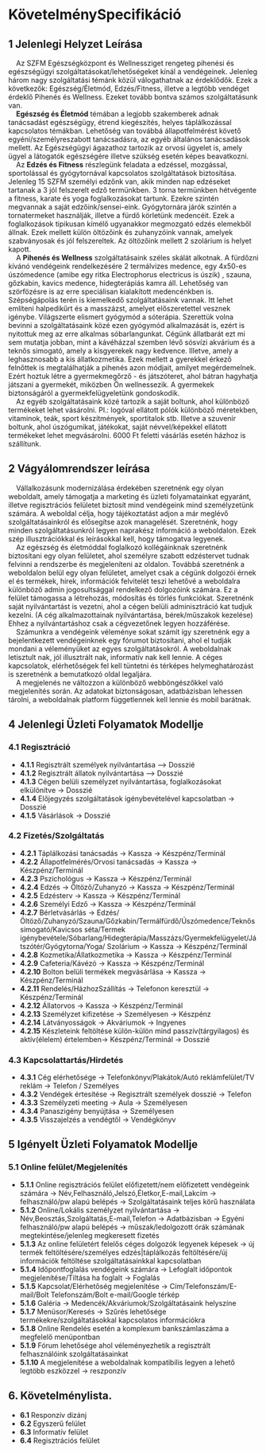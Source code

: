 ﻿# KövetelménySpecifikáció

## 1 Jelenlegi Helyzet Leírása
&nbsp;&nbsp;&nbsp;&nbsp;Az SZFM Egészségközpont és Wellnessziget rengeteg pihenési és egészségügyi szolgáltatásokat/lehetőségeket kínál a vendégeinek. Jelenleg három nagy szolgáltatási témánk közül válogathatnak az érdeklődők. 
Ezek a következők: Egészség/Életmód, Edzés/Fitness, illetve a legtöbb vendéget érdeklő Pihenés és Wellness. Ezeket tovább bontva számos szolgáltatásunk van.  
&nbsp;&nbsp;&nbsp;&nbsp;**Egészség és Életmód** témában a legjobb szakemberek adnak tanácsadást egészségügy, étrend kiegészítés, helyes táplálkozással kapcsolatos témákban. Lehetőség van továbbá állapotfelmérést követő egyéni/személyreszabott tanácsadásra, az egyéb általános tanácsadások mellett. Az Egészségügyi ágazathoz tartozik az orvosi ügyelet is, amely ügyel a látogatók egészségére illetve szükség esetén képes beavatkozni.  
&nbsp;&nbsp;&nbsp;&nbsp;Az **Edzés és Fitness** részlegünk feladata a edzéssel, mozgással, sportolással és gyógytornával kapcsolatos szolgáltatások biztosítása. Jelenleg 15 SZFM személyi edzőnk van, akik minden nap edzéseket tartanak a 3 jól felszerelt edző termünkben. 3 torna termünkben hétvégente a fitness, karate és yoga foglalkozásokat tartunk. Ezekre szintén megvannak a saját edzőink/sensei-eink. Gyógytornára járók szintén a tornatermeket használják, illetve a fürdő körletünk medencéit. Ezek a foglalkozások tipikusan kímélő ugyanakkor megmozgató edzés elemekből állnak. Ezek mellett külön öltözőink és zuhanyzóink vannak, amelyek szabványosak és jól felszereltek. Az öltözőink mellett 2 szolárium is helyet kapott.  
&nbsp;&nbsp;&nbsp;&nbsp;A **Pihenés és Wellness** szolgáltatásaink széles skálát alkotnak. 
A fürdőzni kívánó vendégeink rendelkezésére 2 termálvizes medence, egy 4x50-es úszómedence (amibe egy ritka Electrophorus electricus is úszik) , szauna, gőzkabin, kavics medence, hidegterápiás kamra áll. Lehetőség van szörfözésre is az erre speciálisan kialakított medencénkben is. Szépségápolás terén is kiemelkedő szolgáltatásaink vannak. Itt lehet említeni halpedikűrt és a masszázst, amelyet előszeretettel vesznek igénybe. Világszerte elismert gyógymód a sóterápia. Szerettük volna bevinni a szolgáltatásaink közé ezen gyógymód alkalmazását is, ezért is nyitottuk meg az erre alkalmas sóbarlangunkat. Cégünk állatbarát ezt mi sem mutatja jobban, mint a kávéházzal szemben lévő sósvízi akvárium és a teknős simogató, amely a kisgyerekek nagy kedvence.  Illetve, amely a leghasznosabb a kis állatkozmetika.
Ezek mellett a gyerekkel érkező felnőttek is megtalálhatják a pihenés azon módjait, amilyet megérdemelnek. Ezért hoztuk létre a gyermekmegőrző - és játszóteret, ahol bátran hagyhatja játszani a gyermekét, miközben Ön wellnessezik. A gyermekek biztonságáról a gyermekfelügyeletünk gondoskodik.  
&nbsp;&nbsp;&nbsp;&nbsp;Az egyéb szolgáltatásaink közé tartozik a saját boltunk, ahol különböző termékeket lehet vásárolni. Pl.: logóval ellátott pólók különböző méretekben, vitaminok, teák, sport készítmények, sportitalok stb. Illetve a szuvenír boltunk, ahol úszógumikat, játékokat, saját névvel/képekkel ellátott termékeket lehet megvásárolni. 6000 Ft feletti vásárlás esetén házhoz is szállítunk.

## 2 Vágyálomrendszer leírása
&nbsp;&nbsp;&nbsp;&nbsp;Vállalkozásunk modernizálása érdekében szeretnénk egy olyan weboldalt, amely támogatja a marketing és üzleti folyamatainkat egyaránt, illetve regisztrációs felületet biztosít mind vendégeink mind személyzetünk számára. A weboldal célja, hogy tájékoztatást adjon a már meglévő szolgáltatásainkról és elősegítse azok managelését. Szeretnénk, hogy minden szolgáltatásunkról legyen naprakész információ a weboldalon. Ezek szép illusztrációkkal és leírásokkal kell, hogy támogatva legyenek.  
&nbsp;&nbsp;&nbsp;&nbsp;Az egészség és életmóddal foglalkozó kollégáinknak szeretnénk biztosítani egy olyan felületet, ahol személyre szabott edzéstervet tudnak felvinni a rendszerbe és megjeleníteni az oldalon. Továbbá szeretnénk a weboldalon belül egy olyan felületet, amelyet csak a cégünk dolgozói érnek el és termékek, hírek, információk felvitelét teszi lehetővé a weboldalra különböző admin jogosultsággal rendelkező dolgozóink számára. Ez a felület támogassa a létrehozás, módosítás és törlés funkciókat. Szeretnénk saját nyilvántartást is vezetni, ahol a cégen belüli adminisztráció kat tudjuk kezelni. (A cég alkalmazottainak nyilvántartása, bérek/műszakok kezelése) Ehhez a nyilvántartáshoz csak a cégvezetőnek legyen hozzáférése.  
&nbsp;&nbsp;&nbsp;&nbsp;Számunkra a vendégeink véleménye sokat számít így szeretnénk egy a bejelentkezett vendégeinknek egy fórumot biztosítani, ahol el tudják mondani a véleményüket az egyes szolgáltatásokról. A weboldalnak letisztult nak, jól illusztrált nak, informatív nak kell lennie. A céges kapcsolatok, elérhetőségek fel kell tüntetni és térképes helymeghatározást is szeretnénk a bemutatkozó oldal legaljára.  
&nbsp;&nbsp;&nbsp;&nbsp;A megjelenés ne változzon a különböző webböngészőkkel való megjelenítés során.
Az adatokat biztonságosan, adatbázisban lehessen tárolni, a weboldalnak platform függetlennek kell lennie és mobil barátnak. 

## 4 Jelenlegi Üzleti Folyamatok Modellje

### 4.1 Regisztráció

+ **4.1.1** Regisztrált személyek nyilvántartása --> Dosszié
+ **4.1.2** Regisztrált állatok nyilvántartása --> Dosszié
+ **4.1.3**	Cégen belüli személyzet nyilvántartása, foglalkozásokat elkülönítve → Dosszié
+ **4.1.4**	Előjegyzés szolgáltatások igénybevételével kapcsolatban → Dosszié
+ **4.1.5** Vásárlások → Dosszié

### 4.2 Fizetés/Szolgáltatás

+ **4.2.1** Táplálkozási tanácsadás → Kassza → Készpénz/Terminál 
+ **4.2.2** Állapotfelmérés/Orvosi tanácsadás → Kassza → Készpénz/Terminál
+ **4.2.3** Pszichológus  → Kassza → Készpénz/Terminál 
+ **4.2.4**	Edzés → Öltöző/Zuhanyzó → Kassza → Készpénz/Terminál 
+ **4.2.5** Edzésterv  → Kassza → Készpénz/Terminál 
+ **4.2.6** Személyi Edző  → Kassza → Készpénz/Terminál 
+ **4.2.7** Bérletvásárlás → Edzés/Öltöző/Zuhanyzó/Szauna/Gőzkabin/Termálfürdő/Úszómedence/Teknős simogató/Kavicsos séta/Termek igénybevétele/Sóbarlang/Hidegterápia/Masszázs/Gyermekfelügyelet/Játszótér/Gyógytorna/Yoga/ Szolárium  → Kassza → Készpénz/Terminál
+ **4.2.8** Kozmetika/Állatkozmetika → Kassza → Készpénz/Terminál 
+ **4.2.9** Cafeteria/Kávézó  → Kassza → Készpénz/Terminál 
+ **4.2.10** Bolton belüli termékek megvásárlása → Kassza → Készpénz/Terminál 
+ **4.2.11** Rendelés/HázhozSzállítás → Telefonon keresztül → Készpénz/Terminál 
+ **4.2.12** Állatorvos  → Kassza → Készpénz/Terminál
+ **4.2.13** Személyzet kifizetése → Személyesen → Készpénz
+ **4.2.14** Látványosságok → Akváriumok → Ingyenes
+ **4.2.15** Készleteink feltöltése külön-külön mind passzív(tárgyilagos) és aktív(élelem) értelemben→ Készpénz/Terminál → Dosszié

### 4.3 Kapcsolattartás/Hirdetés

+ **4.3.1** Cég elérhetősége → Telefonkönyv/Plakátok/Autó reklámfelület/TV reklám → Telefon / Személyes 
+ **4.3.2** Vendégek értesítése → Regisztrált személyek dosszié → Telefon 
+ **4.3.3** Személyzeti meeting → Aula → Személyesen
+ **4.3.4** Panaszigény benyújtása → Személyesen
+ **4.3.5** Visszajelzés a vendégtől  → Vendégkönyv

## 5 Igényelt Üzleti Folyamatok Modellje

### 5.1 Online felület/Megjelenítés

+ **5.1.1** Online regisztrációs felület előfizetett/nem előfizetett vendégeink számára
→ Név,Felhasználó,Jelszó,Életkor,E-mail,Lakcím  → felhasználó/pw alapú belépés →  Szolgáltatásaink teljes körű használata
+ **5.1.2** Online/Lokális személyzet nyilvántartása → Név,Beosztás,Szolgáltatás,E-mail,Telefon → Adatbázisban → Egyéni felhasználó/pw alapú belépés → műszak/ledolgozott órák számának megtekintése/jelenleg megkeresett fizetés
+ **5.1.3** Az online felületért felelős céges dolgozók legyenek képesek → új termék feltöltésére/személyes edzés|táplálkozás feltöltésére/új információk feltöltése szolgáltatásainkkal kapcsolatban
+ **5.1.4** Időpontfoglalás vendégeink számára → Lefoglalt időpontok megjelenítése/Tiltása ha foglalt → Foglalás
+ **5.1.5** Kapcsolat/Elérhetőség megjelenítése → Cím/Telefonszám/E-mail/Bolt Telefonszám/Bolt e-mail/Google térkép
+ **5.1.6** Galéria -> Medencék/Akváriumok/Szolgáltatásaink helyszíne
+ **5.1.7** Menüsor/Keresés → Szűrés lehetősége termékekre/szolgáltatásokkal kapcsolatos információkra
+ **5.1.8** Online Rendelés esetén a komplexum bankszámlaszáma a megfelelő menüpontban
+ **5.1.9** Fórum lehetősége ahol véleményezhetik a regisztrált felhasználóink szolgáltatásainkat
+ **5.1.10** A megjelenítése a weboldalnak kompatibilis legyen a lehető legtöbb eszközzel → reszponzív

## 6. Követelménylista.

+ **6.1** Responzív dizánj
+ **6.2** Egyszerű felület
+ **6.3** Informatív felület
+ **6.4** Regisztrációs felület

